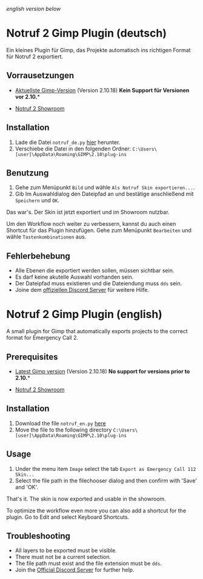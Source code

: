 *english version below* 
# Notruf 2 Gimp Plugin (deutsch) 

Ein kleines Plugin für Gimp, das Projekte automatisch ins richtigen Format für Notruf 2 exportiert. 

## Vorrausetzungen
- [Aktuellste Gimp-Version](https://www.gimp.org/downloads/) (Version 2.10.18) **Kein Support für Versionen vor 2.10.***

- [Notruf 2 Showroom](https://store.steampowered.com/app/1275380/Notruf_112__Die_Feuerwehr_Simulation_2_Showroom/) 

## Installation
1. Lade die Datei `notruf_de.py` [hier](https://github.com/Kaktushose/Notruf-2-Gimp-Plugin/releases/tag/v.1.0.0-de) herunter. 
2. Verschiebe die Datei in den folgenden Ordner: `C:\Users\[user]\AppData\Roaming\GIMP\2.10\plug-ins` 

## Benutzung
1. Gehe zum Menüpunkt `Bild` und wähle `Als Notruf Skin exportieren...`.
2. Gib Im Auswahldialog den Dateipfad an und bestätige anschließend mit `Speichern` und `OK`. 

Das war's. Der Skin ist jetzt exportiert und im Showroom nutzbar.

Um den Workflow noch weiter zu verbessern, kannst du auch einen Shortcut für das Plugin hinzufügen. Gehe zum Menüpunkt `Bearbeiten` und wähle `Tastenkombinationen` aus.

## Fehlerbehebung

- Alle Ebenen die exportiert werden sollen, müssen sichtbar sein.
- Es darf keine akutelle Auswahl vorhanden sein.
- Der Dateipfad muss existieren und die Dateiendung muss `dds` sein. 
- Joine dem [offiziellen Discord Server](https://discord.gg/pCDvucg) für weitere Hilfe.

# Notruf 2 Gimp Plugin (english)

A small plugin for Gimp that automatically exports projects to the correct format for Emergency Call 2. 

## Prerequisites
- [Latest Gimp version](https://www.gimp.org/downloads/) (Version 2.10.18) **No support for versions prior to 2.10.***

- [Notruf 2 Showroom](https://store.steampowered.com/app/1275380/Notruf_112__Die_Feuerwehr_Simulation_2_Showroom/) 

## Installation
1. Download the file `notruf_en.py` [here](https://github.com/Kaktushose/Notruf-2-Gimp-Plugin/releases/tag/v.1.0.0-en) 
2. Move the file to the following directory `C:\Users\[user]\AppData\Roaming\GIMP\2.10\plug-ins` 

## Usage
1. Under the menu item `Image` select the tab `Export as Emergency Call 112 Skin...`
2. Select the file path in the filechooser dialog and then confirm with 'Save' and 'OK'. 

That's it. The skin is now exported and usable in the showroom.

To optimize the workflow even more you can also add a shortcut for the plugin. Go to Edit and select Keyboard Shortcuts.


## Troubleshooting

- All layers to be exported must be visible.
- There must not be a current selection. 
- The file path must exist and the file extension must be `dds`.
- Join the [Official Discord Server](https://discord.gg/cPm9KRk) for further help. 


